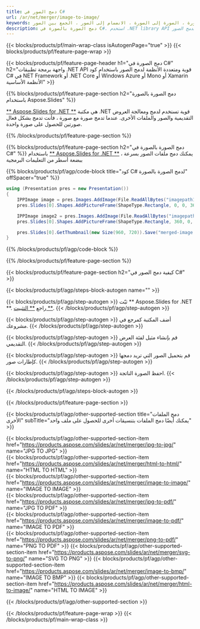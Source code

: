 ```yaml
---
title: دمج الصور في C#
url: /ar/net/merger/image-to-image/
keywords: دمج الصورة ، الصورة إلى الصورة ، الانضمام إلى الصور ، الجمع بين الصور ، C# API ، مكتبة .NET
description: دمج الصورة بالصورة في C#. استخدم .NET library API لدمج الصور
---
```


{{< blocks/products/pf/main-wrap-class isAutogenPage="true" >}}
{{< blocks/products/pf/feature-page-wrap >}}

{{< blocks/products/pf/feature-page-header h1="دمج الصورة في C#" h2="واجهة برمجة تطبيقات .NET API قوية ومتعددة الأنظمة لدمج الصور باستخدام كود C# في NET Framework أو .NET Core أو Windows Azure أو Mono أو Xamarin الأنظمة الأساسية" >}}

{{% blocks/products/pf/feature-page-section h2="دمج الصورة بالصورة باستخدام Aspose.Slides" %}}

[** Aspose.Slides for .NET **](https://products.aspose.com/slides/ar/net/) هي مكتبة .NET قوية تستخدم لدمج ومعالجة العروض التقديمية والصور والملفات الأخرى. عندما تدمج صورة مع صورة ، فأنت تدمج بشكل فعال صورتين للحصول على صورة واحدة.

{{% /blocks/products/pf/feature-page-section %}}




{{% blocks/products/pf/feature-page-section  h2="دمج الصورة بالصورة في C#" %}}
باستخدام [** Aspose.Slides for .NET **](https://products.aspose.com/slides/ar/net/) ، يمكنك دمج ملفات الصور بسرعة ببضعة أسطر من التعليمات البرمجية

{{% blocks/products/pf/agp/code-block title="كود C# لدمج الصورة بالصورة" offSpacer="true" %}}
```cs
using (Presentation pres = new Presentation())
{
    IPPImage image = pres.Images.AddImage(File.ReadAllBytes("imagepath1"));
    pres.Slides[0].Shapes.AddPictureFrame(ShapeType.Rectangle, 0, 0, 360, 540, image);

    IPPImage image2 = pres.Images.AddImage(File.ReadAllBytes("imagepath2"));
    pres.Slides[0].Shapes.AddPictureFrame(ShapeType.Rectangle, 360, 0, 360, 540, image2);

    pres.Slides[0].GetThumbnail(new Size(960, 720)).Save("merged-image.png", ImageFormat.Png);
}
```
{{% /blocks/products/pf/agp/code-block %}}

{{% /blocks/products/pf/feature-page-section %}}




{{< blocks/products/pf/feature-page-section  h2="كيفية دمج الصور في C#" >}}


{{< blocks/products/pf/agp/steps-block-autogen name="" >}}


{{< blocks/products/pf/agp/step-autogen >}}
ثبّت ** Aspose.Slides for .NET **. راجع [** التثبيت **](https://docs.aspose.com/slides/net/installation/).
{{< /blocks/products/pf/agp/step-autogen >}}

{{< blocks/products/pf/agp/step-autogen >}}
أضف المكتبة كمرجع في مشروعك.
{{< /blocks/products/pf/agp/step-autogen >}}

{{< blocks/products/pf/agp/step-autogen >}}
قم بإنشاء مثيل لفئة العرض التقديمي.
{{< /blocks/products/pf/agp/step-autogen >}}

{{< blocks/products/pf/agp/step-autogen >}}
قم بتحميل الصور التي تريد دمجها كإطارات صور.
{{< /blocks/products/pf/agp/step-autogen >}}

{{< blocks/products/pf/agp/step-autogen >}}
احفظ الصورة الناتجة.
{{< /blocks/products/pf/agp/step-autogen >}}


{{< /blocks/products/pf/agp/steps-block-autogen >}}


{{< /blocks/products/pf/feature-page-section >}}




{{< blocks/products/pf/agp/other-supported-section title="دمج الملفات الأخرى" subTitle="يمكنك أيضًا دمج الملفات بتنسيقات أخرى للحصول على ملف واحد" >}}

{{< blocks/products/pf/agp/other-supported-section-item href="https://products.aspose.com/slides/ar/net/merger/jpg-to-jpg/" name="JPG TO JPG" >}}    
{{< blocks/products/pf/agp/other-supported-section-item href="https://products.aspose.com/slides/ar/net/merger/html-to-html/" name="HTML TO HTML" >}}  
{{< blocks/products/pf/agp/other-supported-section-item href="https://products.aspose.com/slides/ar/net/merger/image-to-image/" name="IMAGE TO IMAGE" >}}  
{{< blocks/products/pf/agp/other-supported-section-item href="https://products.aspose.com/slides/ar/net/merger/jpg-to-pdf/" name="JPG TO PDF" >}}  
{{< blocks/products/pf/agp/other-supported-section-item href="https://products.aspose.com/slides/ar/net/merger/image-to-pdf/" name="IMAGE TO PDF" >}}  
{{< blocks/products/pf/agp/other-supported-section-item href="https://products.aspose.com/slides/ar/net/merger/png-to-pdf/" name="PNG TO PDF" >}}
{{< blocks/products/pf/agp/other-supported-section-item href="https://products.aspose.com/slides/ar/net/merger/svg-to-png/" name="SVG TO PNG" >}} 
{{< blocks/products/pf/agp/other-supported-section-item href="https://products.aspose.com/slides/ar/net/merger/image-to-bmp/" name="IMAGE TO BMP" >}} 
{{< blocks/products/pf/agp/other-supported-section-item href="https://products.aspose.com/slides/ar/net/merger/html-to-image/" name="HTML TO IMAGE" >}}    
  


{{< /blocks/products/pf/agp/other-supported-section >}}

{{< /blocks/products/pf/feature-page-wrap >}}
{{< /blocks/products/pf/main-wrap-class >}}
